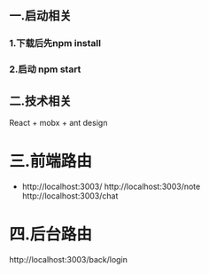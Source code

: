 ## 一.启动相关
### 1.下载后先npm install
### 2.启动 npm start
## 二.技术相关
React + mobx + ant design 
# 三.前端路由
- http://localhost:3003/
http://localhost:3003/note
http://localhost:3003/chat
# 四.后台路由
http://localhost:3003/back/login